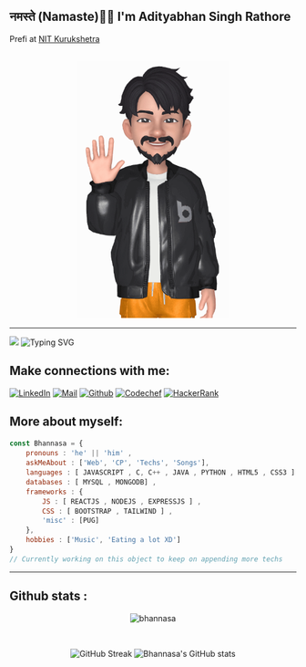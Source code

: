 <h2>नमस्ते (Namaste)🙏🏻 I'm Adityabhan Singh Rathore</h2>  
Prefi at <a href="https://nitkkr.ac.in/">NIT Kurukshetra</a> <br/>
<br/>

<p align="center">
    <img src="media/hi.gif" style="height:450px"/>
<hr/> 

<img src="https://media.giphy.com/media/ZchkBcB4zKiuG4Y22I/giphy.gif" style="height:50px;" /> ![Typing SVG](https://readme-typing-svg.herokuapp.com?color=%23313131&size=20&center=false&vCenter=true&width=700&height=50&lines=Welcome+to+Bhannasa's+Profile;I+am+a+Competitive+Coder;I+am+a+MERN+Developer;I+am+a+Java+Swing+beginner+) 

## Make connections with me: 
[![LinkedIn](https://img.shields.io/badge/LinkedIn-0077B5?style=for-the-badge&logo=linkedin&logoColor=white)](https://www.linkedin.com/in/bhannasa/) [![Mail](https://img.shields.io/badge/Gmail-D14836?style=for-the-badge&logo=gmail&logoColor=white)](mailto:adityabhansinghrathore@gmail.com) [![Github](https://img.shields.io/badge/GitHub-100000?style=for-the-badge&logo=github&logoColor=white)](https://github.com/bhannasa) [![Codechef](https://img.shields.io/badge/-CodeChef-5B4638?style=for-the-badge&logo=CodeChef&logoColor=white)](https://www.codechef.com/users/bhannasa) [![HackerRank](https://img.shields.io/badge/-Hackerrank-2EC866?style=for-the-badge&logo=HackerRank&logoColor=white)](https://www.hackerrank.com/bhannasa)

## More about myself: 
```javascript
const Bhannasa = {
    pronouns : 'he' || 'him' ,
    askMeAbout : ['Web', 'CP', 'Techs', 'Songs'],
    languages : [ JAVASCRIPT , C, C++ , JAVA , PYTHON , HTML5 , CSS3 ] ,
    databases : [ MYSQL , MONGODB] ,
    frameworks : {
        JS : [ REACTJS , NODEJS , EXPRESSJS ] ,
        CSS : [ BOOTSTRAP , TAILWIND ] ,
        'misc' : [PUG]
    },
    hobbies : ['Music', 'Eating a lot XD']
}
// Currently working on this object to keep on appending more techs 
```


<hr>

## Github stats :
<p align="center"><img src="https://komarev.com/ghpvc/?username=bhannasa&style=flat-square" alt="bhannasa" /><br></p>
<br>


<p align="center">
    <img style="width:390px;" src="http://github-readme-streak-stats.herokuapp.com?user=bhannasa&theme=neon-dark&date_format=M%20j%5B%2C%20Y%5D&hide_border=true" alt="GitHub Streak"> <img style="width:390px;" src="https://github-readme-stats.vercel.app/api?username=bhannasa&show_icons=true&theme=bear&bg_color=000&hide_border=true&title_color=e31d44&text_color=b65f1c" alt="Bhannasa's GitHub stats">
</p>
